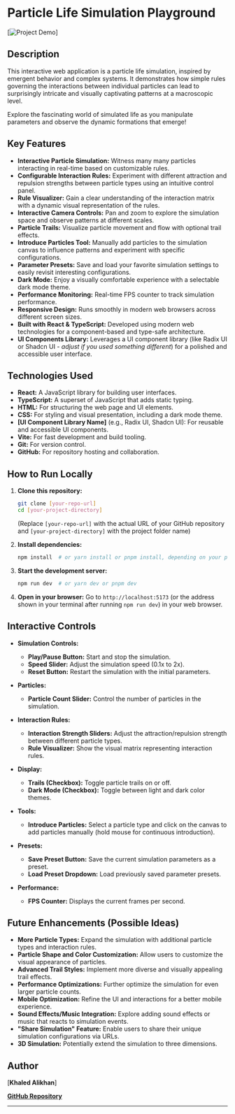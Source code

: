 # Particle Life Simulation Playground

[![Project Demo](/emergent-particle-life-simulation/public/live-demo-screenshot.png)]


## Description

This interactive web application is a particle life simulation, inspired by emergent behavior and complex systems. It demonstrates how simple rules governing the interactions between individual particles can lead to surprisingly intricate and visually captivating patterns at a macroscopic level.

Explore the fascinating world of simulated life as you manipulate parameters and observe the dynamic formations that emerge!

## Key Features

*   **Interactive Particle Simulation:** Witness many many particles interacting in real-time based on customizable rules.
*   **Configurable Interaction Rules:**  Experiment with different attraction and repulsion strengths between particle types using an intuitive control panel.
*   **Rule Visualizer:**  Gain a clear understanding of the interaction matrix with a dynamic visual representation of the rules.
*   **Interactive Camera Controls:**  Pan and zoom to explore the simulation space and observe patterns at different scales.
*   **Particle Trails:**  Visualize particle movement and flow with optional trail effects.
*   **Introduce Particles Tool:** Manually add particles to the simulation canvas to influence patterns and experiment with specific configurations.
*   **Parameter Presets:** Save and load your favorite simulation settings to easily revisit interesting configurations.
*   **Dark Mode:** Enjoy a visually comfortable experience with a selectable dark mode theme.
*   **Performance Monitoring:**  Real-time FPS counter to track simulation performance.
*   **Responsive Design:**  Runs smoothly in modern web browsers across different screen sizes.
*   **Built with React & TypeScript:** Developed using modern web technologies for a component-based and type-safe architecture.
*   **UI Components Library:** Leverages a UI component library (like Radix UI or Shadcn UI - *adjust if you used something different*) for a polished and accessible user interface.

## Technologies Used

*   **React:**  A JavaScript library for building user interfaces.
*   **TypeScript:**  A superset of JavaScript that adds static typing.
*   **HTML:**  For structuring the web page and UI elements.
*   **CSS:**  For styling and visual presentation, including a dark mode theme.
*   **[UI Component Library Name]** (e.g., Radix UI, Shadcn UI): For reusable and accessible UI components.
*   **Vite:**  For fast development and build tooling.
*   **Git:** For version control.
*   **GitHub:** For repository hosting and collaboration.

## How to Run Locally

1.  **Clone this repository:**
    ```bash
    git clone [your-repo-url]
    cd [your-project-directory]
    ```
    (Replace `[your-repo-url]` with the actual URL of your GitHub repository and `[your-project-directory]` with the project folder name)

2.  **Install dependencies:**
    ```bash
    npm install  # or yarn install or pnpm install, depending on your package manager
    ```

3.  **Start the development server:**
    ```bash
    npm run dev  # or yarn dev or pnpm dev
    ```

4.  **Open in your browser:**  Go to `http://localhost:5173` (or the address shown in your terminal after running `npm run dev`) in your web browser.

## Interactive Controls

*   **Simulation Controls:**
    *   **Play/Pause Button:**  Start and stop the simulation.
    *   **Speed Slider:** Adjust the simulation speed (0.1x to 2x).
    *   **Reset Button:**  Restart the simulation with the initial parameters.

*   **Particles:**
    *   **Particle Count Slider:** Control the number of particles in the simulation.

*   **Interaction Rules:**
    *   **Interaction Strength Sliders:**  Adjust the attraction/repulsion strength between different particle types.
    *   **Rule Visualizer:**  Show the visual matrix representing interaction rules.

*   **Display:**
    *   **Trails (Checkbox):** Toggle particle trails on or off.
    *   **Dark Mode (Checkbox):** Toggle between light and dark color themes.

*   **Tools:**
    *   **Introduce Particles:** Select a particle type and click on the canvas to add particles manually (hold mouse for continuous introduction).

*   **Presets:**
    *   **Save Preset Button:** Save the current simulation parameters as a preset.
    *   **Load Preset Dropdown:** Load previously saved parameter presets.

*   **Performance:**
    *   **FPS Counter:** Displays the current frames per second.

## Future Enhancements (Possible Ideas)

*   **More Particle Types:** Expand the simulation with additional particle types and interaction rules.
*   **Particle Shape and Color Customization:** Allow users to customize the visual appearance of particles.
*   **Advanced Trail Styles:**  Implement more diverse and visually appealing trail effects.
*   **Performance Optimizations:**  Further optimize the simulation for even larger particle counts.
*   **Mobile Optimization:**  Refine the UI and interactions for a better mobile experience.
*   **Sound Effects/Music Integration:**  Explore adding sound effects or music that reacts to simulation events.
*   **"Share Simulation" Feature:**  Enable users to share their unique simulation configurations via URLs.
*   **3D Simulation:**  Potentially extend the simulation to three dimensions.

## Author

[**Khaled Alikhan**]

[**GitHub Repository**](https://github.com/Khalamander/emergent-particle-life-simulation.git)

---